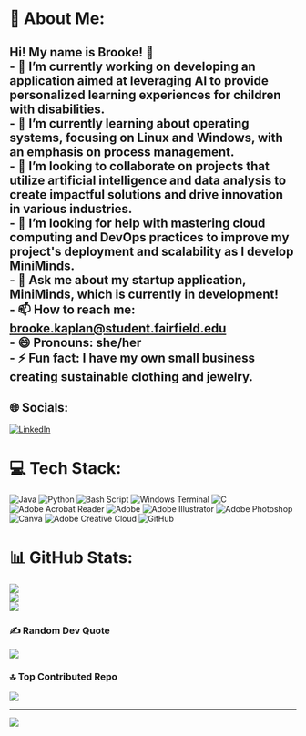 # 💫 About Me:
## Hi! My name is Brooke! 👋<br>- 🔭 I’m currently working on developing an application aimed at leveraging AI to provide personalized learning experiences for children with disabilities. <br>- 🌱 I’m currently learning about operating systems, focusing on Linux and Windows, with an emphasis on process management. <br>- 👯 I’m looking to collaborate on projects that utilize artificial intelligence and data analysis to create impactful solutions and drive innovation in various industries.<br>- 🤔 I’m looking for help with mastering cloud computing and DevOps practices to improve my project's deployment and scalability as I develop MiniMinds.<br>- 💬 Ask me about my startup application, MiniMinds, which is currently in development!<br>- 📫 How to reach me: brooke.kaplan@student.fairfield.edu<br>- 😄 Pronouns: she/her<br>- ⚡ Fun fact: I have my own small business creating sustainable clothing and jewelry. 


## 🌐 Socials:
[![LinkedIn](https://img.shields.io/badge/LinkedIn-%230077B5.svg?logo=linkedin&logoColor=white)](https://linkedin.com/in/brooke-kaplan) 

# 💻 Tech Stack:
![Java](https://img.shields.io/badge/java-%23ED8B00.svg?style=for-the-badge&logo=openjdk&logoColor=white) ![Python](https://img.shields.io/badge/python-3670A0?style=for-the-badge&logo=python&logoColor=ffdd54) ![Bash Script](https://img.shields.io/badge/bash_script-%23121011.svg?style=for-the-badge&logo=gnu-bash&logoColor=white) ![Windows Terminal](https://img.shields.io/badge/Windows%20Terminal-%234D4D4D.svg?style=for-the-badge&logo=windows-terminal&logoColor=white) ![C](https://img.shields.io/badge/c-%2300599C.svg?style=for-the-badge&logo=c&logoColor=white) ![Adobe Acrobat Reader](https://img.shields.io/badge/Adobe%20Acrobat%20Reader-EC1C24.svg?style=for-the-badge&logo=Adobe%20Acrobat%20Reader&logoColor=white) ![Adobe](https://img.shields.io/badge/adobe-%23FF0000.svg?style=for-the-badge&logo=adobe&logoColor=white) ![Adobe Illustrator](https://img.shields.io/badge/adobe%20illustrator-%23FF9A00.svg?style=for-the-badge&logo=adobe%20illustrator&logoColor=white) ![Adobe Photoshop](https://img.shields.io/badge/adobe%20photoshop-%2331A8FF.svg?style=for-the-badge&logo=adobe%20photoshop&logoColor=white) ![Canva](https://img.shields.io/badge/Canva-%2300C4CC.svg?style=for-the-badge&logo=Canva&logoColor=white) ![Adobe Creative Cloud](https://img.shields.io/badge/Adobe%20Creative%20Cloud-DA1F26.svg?style=for-the-badge&logo=Adobe%20Creative%20Cloud&logoColor=white) ![GitHub](https://img.shields.io/badge/github-%23121011.svg?style=for-the-badge&logo=github&logoColor=white)
# 📊 GitHub Stats:
![](https://github-readme-stats.vercel.app/api?username=Brookekaplan&theme=radical&hide_border=false&include_all_commits=false&count_private=true)<br/>
![](https://github-readme-streak-stats.herokuapp.com/?user=Brookekaplan&theme=radical&hide_border=false)<br/>
![](https://github-readme-stats.vercel.app/api/top-langs/?username=Brookekaplan&theme=radical&hide_border=false&include_all_commits=false&count_private=true&layout=compact)

### ✍️ Random Dev Quote
![](https://quotes-github-readme.vercel.app/api?type=horizontal&theme=radical)

### 🔝 Top Contributed Repo
![](https://github-contributor-stats.vercel.app/api?username=Brookekaplan&limit=5&theme=radical&combine_all_yearly_contributions=true)

---
[![](https://visitcount.itsvg.in/api?id=Brookekaplan&icon=0&color=10)](https://visitcount.itsvg.in)

<!-- Proudly created with GPRM ( https://gprm.itsvg.in ) -->
